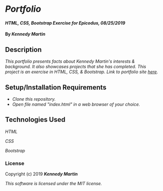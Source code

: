 # _Portfolio_

#### _HTML, CSS, Bootstrap Exercise for Epicodus, 08/25/2019_

#### By _**Kennedy Martin**_

## Description

_This portfolio presents facts about Kennedy Martin's interests & background. It also showcases projects that she has completed. This project is an exercise in HTML, CSS, & Bootstrap. Link to portfolio site [here](https://kennedymartin.github.io/portfolio/)._

## Setup/Installation Requirements

* _Clone this repository._
* _Open file named "index.html" in a web browser of your choice._

## Technologies Used

_HTML_

_CSS_

_Bootstrap_

### License

Copyright (c) 2019 **_Kennedy Martin_**

*This software is licensed under the MIT license.*
